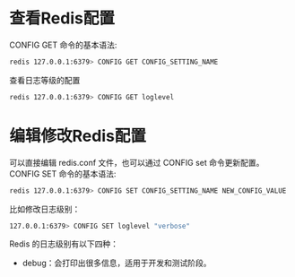 # 查看Redis配置
CONFIG GET 命令的基本语法:
````sh
redis 127.0.0.1:6379> CONFIG GET CONFIG_SETTING_NAME
````
查看日志等级的配置
````sh
redis 127.0.0.1:6379> CONFIG GET loglevel
````
# 编辑修改Redis配置
可以直接编辑 redis.conf 文件，也可以通过 CONFIG set 命令更新配置。  
CONFIG SET 命令的基本语法:
````sh
redis 127.0.0.1:6379> CONFIG SET CONFIG_SETTING_NAME NEW_CONFIG_VALUE
````
比如修改日志级别：
````sh
127.0.0.1:6379> CONFIG SET loglevel "verbose"
````
Redis 的日志级别有以下四种：
- debug：会打印出很多信息，适用于开发和测试阶段。